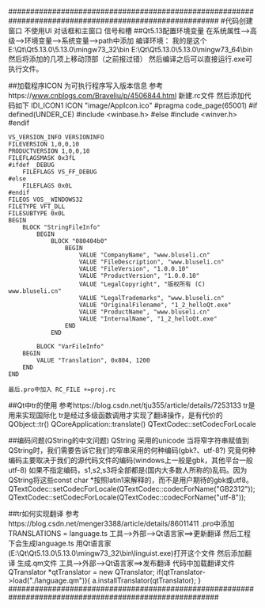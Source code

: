 ########################################################################################################
#代码创建窗口 不使用UI  对话框和主窗口 信号和槽
##Qt5.13配置环境变量
	在系统属性-->高级-->环境变量-->系统变量-->path中添加 编译环境：
	我的是这个	E:\Qt\Qt5.13.0\5.13.0\mingw73_32\bin
				E:\Qt\Qt5.13.0\5.13.0\mingw73_64\bin
	然后将添加的几项上移动顶部（之前报过错）
	然后编译之后可以直接运行.exe可执行文件。

##加载程序ICON 为可执行程序写入版本信息 参考https://www.cnblogs.com/Braveliu/p/4506844.html
	新建.rc文件 然后添加代码如下
	IDI_ICON1 ICON "image/AppIcon.ico"
	#pragma code_page(65001)
	#if defined(UNDER_CE)
	#include <winbase.h>
	#else
	#include <winver.h>
	#endif

	VS_VERSION_INFO VERSIONINFO
	FILEVERSION 1,0,0,10
	PRODUCTVERSION 1,0,0,10
	FILEFLAGSMASK 0x3fL
	#ifdef _DEBUG
		FILEFLAGS VS_FF_DEBUG
	#else
		FILEFLAGS 0x0L
	#endif
	FILEOS VOS__WINDOWS32
	FILETYPE VFT_DLL
	FILESUBTYPE 0x0L
	BEGIN
		BLOCK "StringFileInfo"
			BEGIN
				BLOCK "080404b0"
					BEGIN
						VALUE "CompanyName", "www.bluseli.cn"
						VALUE "FileDescription", "www.bluseli.cn"
						VALUE "FileVersion", "1.0.0.10"
						VALUE "ProductVersion", "1.0.0.10"
						VALUE "LegalCopyright", "版权所有 (C) www.bluseli.cn"
						VALUE "LegalTrademarks", "www.bluseli.cn"
						VALUE "OriginalFilename", "1_2_helloQt.exe"
						VALUE "ProductName", "www.bluseli.cn"
						VALUE "InternalName", "1_2_helloQt.exe"
					END
				END

			BLOCK "VarFileInfo"
		BEGIN
			VALUE "Translation", 0x804, 1200
		END
	END

	最后.pro中加入 RC_FILE +=proj.rc


##Qt中tr的使用 参考https://blog.csdn.net/tju355/article/details/7253133
	tr是用来实现国际化
	tr是经过多级函数调用才实现了翻译操作，是有代价的
	QObject::tr()
	QCoreApplication::translate()
	QTextCodec::setCodecForLocale

##编码问题(QString的中文问题)
	QString 采用的unicode
	当将窄字符串赋值到QString时，我们需要告诉它我们的窄串采用的何种编码(gbk?、utf-8?)
	究竟何种编码主要取决于我们的源代码文件的编码(windows上一般是gbk，其他平台一般utf-8)
	如果不指定编码，s1,s2,s3将全部都是(国内大多数人所称的)乱码。因为QString将这些const char *按照latin1来解释的，而不是用户期待的gbk或utf8。
	QTextCodec::setCodecForLocale(QTextCodec::codecForName("GB2312"));
	QTextCodec::setCodecForLocale(QTextCodec::codecForName("utf-8"));

##tr如何实现翻译 参考https://blog.csdn.net/menger3388/article/details/86011411
	.pro中添加TRANSLATIONS = language.ts
	工具-->外部-->Qt语言家==>更新翻译
	然后工程下会生成language.ts
	用Qt语言家(E:\Qt\Qt5.13.0\5.13.0\mingw73_32\bin\linguist.exe)打开这个文件 然后添加翻译 生成.qm文件
	工具-->外部-->Qt语言家==>发布翻译
	代码中加载翻译文件
	QTranslator *qtTranslator = new QTranslator;
	if(qtTranslator->load("./language.qm")){
		a.installTranslator(qtTranslator);
	}
########################################################################################################